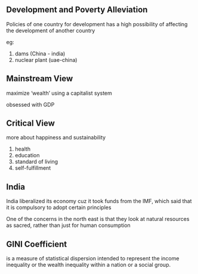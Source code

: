 ## Development and Poverty Alleviation

Policies of one country for development has a high possibility of affecting the development of another country

eg: 

1. dams (China - india)
2. nuclear plant (uae-china)

## Mainstream View

maximize ‘wealth’ using a capitalist system

obsessed with GDP

## Critical View

more about happiness and sustainability

1. health
2. education
3. standard of living
4. self-fulfillment

## India

India liberalized its economy cuz it took funds from the IMF, which said that it is compulsory to adopt certain principles

One of the concerns in the north east is that they look at natural resources as sacred, rather than just for human consumption

## GINI Coefficient

is a measure of statistical dispersion intended to represent the income inequality or the wealth inequality within a nation or a social group.